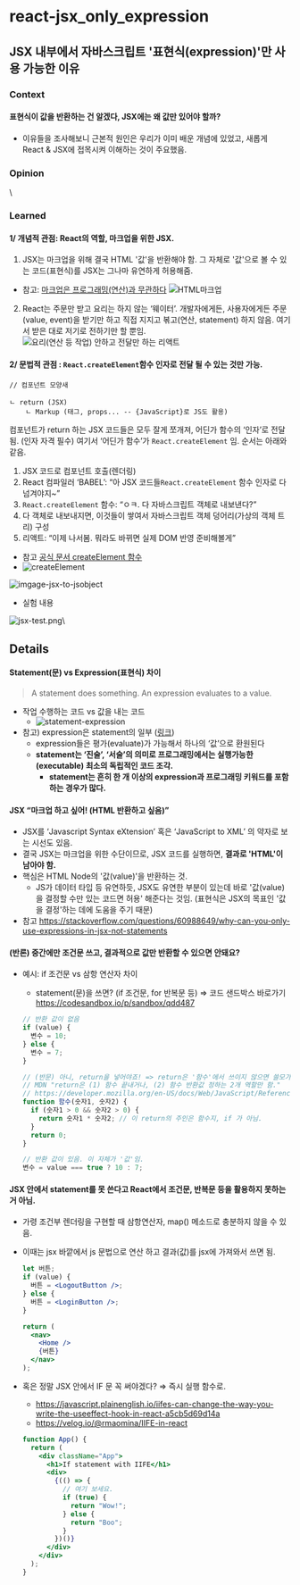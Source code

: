 # react-jsx\_only\_expression

## JSX 내부에서 자바스크립트 '표현식(expression)'만 사용 가능한 이유

### Context

#### 표현식이 값을 반환하는 건 알겠다, JSX에는 왜 값만 있어야 할까?

* 이유들을 조사해보니 근본적 원인은 우리가 이미 배운 개념에 있었고, 새롭게 React & JSX에 접목시켜 이해하는 것이 주요했음.

### Opinion

\


### Learned

#### 1/ 개념적 관점: React의 역할, 마크업을 위한 JSX.

1. JSX는 마크업을 위해 결국 HTML '값'을 반환해야 함. 그 자체로 '값'으로 볼 수 있는 코드(표현식)를 JSX는 그나마 유연하게 허용해줌.

* 참고: [마크업은 프로그래밍(연산)과 무관하다](https://www.inflearn.com/pages/infmation-61-20230404?srsltid=AfmBOopT8EFOr_fAI1bo2W6wUF8qtRpbVef4QiTOYcfRbnag8Gwey6Pb) ![HTML마크업](../assets/HTML마크업.png)

2. React는 주문만 받고 요리는 하지 않는 ‘웨이터’. 개발자에게든, 사용자에게든 주문(value, event)을 받기만 하고 직접 지지고 볶고(연산, statement) 하지 않음. 여기서 받은 대로 저기로 전하기만 할 뿐임. ![요리(연산 등 작업) 안하고 전달만 하는 리액트](../assets/%EC%9A%94%EB%A6%AC\(%EC%97%B0%EC%82%B0%20%EB%93%B1%20%EC%9E%91%EC%97%85\)%20%EC%95%88%ED%95%98%EA%B3%A0%20%EC%A0%84%EB%8B%AC%EB%A7%8C%20%ED%95%98%EB%8A%94%20%EB%A6%AC%EC%95%A1%ED%8A%B8)

#### 2/ 문법적 관점 : `React.createElement`함수 인자로 전달 될 수 있는 것만 가능.

```
// 컴포넌트 모양새

ㄴ return (JSX)
	ㄴ Markup (태그, props... -- {JavaScript}로 JS도 활용)
```

컴포넌트가 return 하는 JSX 코드들은 모두 잘게 쪼개져, 어딘가 함수의 ‘인자’로 전달됨. (인자 자격 필수) 여기서 ‘어딘가 함수’가 `React.createElement` 임. 순서는 아래와 같음.

1. JSX 코드로 컴포넌트 호출(렌더링)
2. React 컴파일러 ‘BABEL’: “아 JSX 코드들`React.createElement` 함수 인자로 다 넘겨야지\~”
3. `React.createElement` 함수: “ㅇㅋ. 다 자바스크립트 객체로 내보낸다?”
4. 다 객체로 내보내지면, 이것들이 쌓여서 자바스크립트 객체 덩어리(가상의 객체 트리) 구성
5. 리액트: “이제 나서봄. 뭐라도 바뀌면 실제 DOM 반영 준비해볼게”

* 참고 [공식 문서 createElement 함수](https://ko.react.dev/reference/react/createElement)
* ![createElement](../assets/createElement.png)

![imgage-jsx-to-jsobject](../assets/imgage-jsx-to-jsobject.png)

* 실험 내용

![jsx-test.png](../assets/jsx-test.png)\


## Details

#### Statement(문) vs Expression(표현식) 차이

> A statement does something. An expression evaluates to a value.

* 작업 수행하는 코드 vs 값을 내는 코드
  * ![statement-expression](<../assets/statement vs expression.png>)
* 참고) expression은 statement의 일부 ([링크](https://shoark7.github.io/programming/knowledge/expression-vs-statement))
  * expression들은 평가(evaluate)가 가능해서 하나의 ‘값’으로 환원된다
  * **statement는 ‘진술’, ‘서술’의 의미로 프로그래밍에서는 실행가능한(executable) 최소의 독립적인 코드 조각.**
    * **statement는 흔히 한 개 이상의 expression과 프로그래밍 키워드를 포함하는 경우가 많다.**

#### JSX “마크업 하고 싶어! (HTML 반환하고 싶음)”

* JSX를 ‘Javascript Syntax eXtension’ 혹은 ‘JavaScript to XML’ 의 약자로 보는 시선도 있음.
* 결국 JSX는 마크업을 위한 수단이므로, JSX 코드를 실행하면, **결과로 'HTML'이 남아야 함.**
* 핵심은 HTML Node의 '값(value)'을 반환하는 것.
  * JS가 데이터 타입 등 유연하듯, JSX도 유연한 부분이 있는데 바로 '값(value)을 결정할 수만 있는 코드면 허용' 해준다는 것임. (표현식은 JSX의 목표인 '값을 결정'하는 데에 도움을 주기 때문)
* 참고 https://stackoverflow.com/questions/60988649/why-can-you-only-use-expressions-in-jsx-not-statements

#### (반론) 중간에만 조건문 쓰고, 결과적으로 값만 반환할 수 있으면 안돼요?

*   예시: if 조건문 vs 삼항 연산자 차이

    * statement(문)을 쓰면? (if 조건문, for 반복문 등) ⇒ 코드 샌드박스 바로가기 https://codesandbox.io/p/sandbox/qdd487

    ```jsx
    // 반환 값이 없음
    if (value) {
      변수 = 10;
    } else {
      변수 = 7;
    }

    // (반문) 아니, return을 넣어야죠! => return은 '함수'에서 쓰이지 않으면 쓸모가 없음.
    // MDN "return은 (1) 함수 끝내거나, (2) 함수 반환값 정하는 2개 역할만 함."
    // https://developer.mozilla.org/en-US/docs/Web/JavaScript/Reference/Statements/return
    function 함수(숫자1, 숫자2) {
      if (숫자1 > 0 && 숫자2 > 0) {
        return 숫자1 * 숫자2; // 이 return의 주인은 함수지, if 가 아님.
      }
      return 0;
    }
    ```

    ```jsx
    // 반환 값이 있음. 이 자체가 '값'임.
    변수 = value === true ? 10 : 7;
    ```

#### JSX 안에서 statement를 못 쓴다고 React에서 조건문, 반복문 등을 활용하지 못하는 거 아님.

* 가령 조건부 렌더링을 구현할 때 삼항연산자, map() 메소드로 충분하지 않을 수 있음.
*   이때는 jsx 바깥에서 js 문법으로 연산 하고 결과(값)를 jsx에 가져와서 쓰면 됨.

    ```jsx
    let 버튼;
    if (value) {
      버튼 = <LogoutButton />;
    } else {
      버튼 = <LoginButton />;
    }

    return (
      <nav>
        <Home />
        {버튼}
      </nav>
    );
    ```
*   혹은 정말 JSX 안에서 IF 문 꼭 써야겠다? ⇒ 즉시 실행 함수로.

    * https://javascript.plainenglish.io/iifes-can-change-the-way-you-write-the-useeffect-hook-in-react-a5cb5d69d14a
    * https://velog.io/@rmaomina/IIFE-in-react

    ```jsx
    function App() {
      return (
        <div className="App">
          <h1>If statement with IIFE</h1>
          <div>
            {(() => {
              // 여기 보세요.
              if (true) {
                return "Wow!";
              } else {
                return "Boo";
              }
            })()}
          </div>
        </div>
      );
    }
    ```
